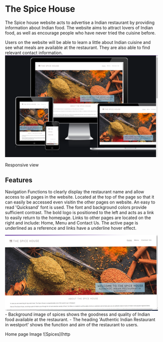 # The Spice House
The Spice house website acts to advertise a Indian restaurant by providing information about Indian food. The website aims to attract lovers of Indian food, as well as encourage people who have never tried the cuisine before.

Users on the website will be able to learn a little about Indian cuisine and see what meals are available at the restaurant. They are also able to find relevant contact information.
![The Spice House Screenshot](assets/images/The%20Spice%20House%20Screenshot.png)

Responsive view

## Features
Navigation
Functions to clearly display the restaurant name and allow access to all pages in the website.
Located at the top of the page  so that it can easily be accessed even visitin the other pages on website.
An easy to read 'Quicksand' font is used. The font and background colors provide sufficient contrast.
The bold logo is positioned to the left and acts as a link to easily return to the homepage.
Links to other pages are located on the right and include: Home, Menu and Contact Us.
The active page is underlined as a reference and links have a underline hover effect.



![Main Image Section](/assets/images/Homepage.png)
    - Background image of spices shows the goodness and quality of Indian food available at the restaurant.
    - The heading 'Authentic Indian Restaurant in westport' shows the function and aim of the restaurant to users.


Home page Image  ![Spices](http
